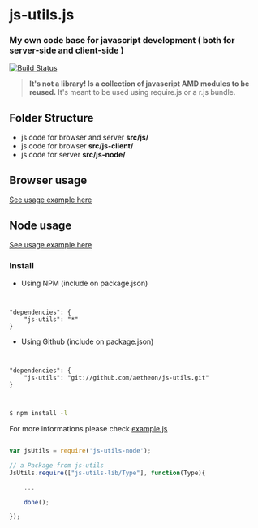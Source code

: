 
# js-utils.js

### My own code base for javascript development ( both for server-side and client-side )
[![Build Status](https://travis-ci.org/aetheon/js-utils.png?branch=master)](https://travis-ci.org/aetheon/js-utils)

> **It's not a library! Is a collection of javascript AMD modules to be reused.** 
> It's meant to be used using require.js or a r.js bundle.

## Folder Structure

*   js code for browser and server **src/js/**
*   js code for browser **src/js-client/**
*   js code for server **src/js-node/**


## Browser usage

[See usage example here](https://github.com/aetheon/js-utils-browser-example)


## Node usage

[See usage example here](https://github.com/aetheon/js-utils-node-example)


### Install


*   Using NPM (include on package.json)


```


"dependencies": {
    "js-utils": "*"
}

```

*   Using Github (include on package.json)


```


"dependencies": {
    "js-utils": "git://github.com/aetheon/js-utils.git"
}

```

``` bash


$ npm install -l

```

For more informations please check [example.js](blob/master/example.js)


``` js

var jsUtils = require('js-utils-node');

// a Package from js-utils
JsUtils.require(["js-utils-lib/Type"], function(Type){

    ...

    done();

});

```



